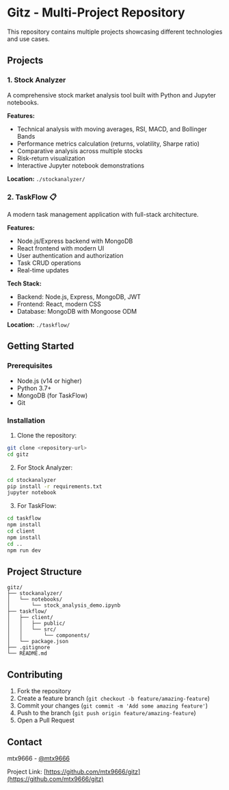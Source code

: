 # Gitz - Multi-Project Repository

This repository contains multiple projects showcasing different technologies and use cases.

## Projects

### 1. Stock Analyzer 
A comprehensive stock market analysis tool built with Python and Jupyter notebooks.

**Features:**
- Technical analysis with moving averages, RSI, MACD, and Bollinger Bands
- Performance metrics calculation (returns, volatility, Sharpe ratio)
- Comparative analysis across multiple stocks
- Risk-return visualization
- Interactive Jupyter notebook demonstrations

**Location:** `./stockanalyzer/`

### 2. TaskFlow 📋
A modern task management application with full-stack architecture.

**Features:**
- Node.js/Express backend with MongoDB
- React frontend with modern UI
- User authentication and authorization
- Task CRUD operations
- Real-time updates

**Tech Stack:**
- Backend: Node.js, Express, MongoDB, JWT
- Frontend: React, modern CSS
- Database: MongoDB with Mongoose ODM

**Location:** `./taskflow/`

## Getting Started

### Prerequisites
- Node.js (v14 or higher)
- Python 3.7+
- MongoDB (for TaskFlow)
- Git

### Installation

1. Clone the repository:
```bash
git clone <repository-url>
cd gitz
```

2. For Stock Analyzer:
```bash
cd stockanalyzer
pip install -r requirements.txt
jupyter notebook
```

3. For TaskFlow:
```bash
cd taskflow
npm install
cd client
npm install
cd ..
npm run dev
```

## Project Structure

```
gitz/
├── stockanalyzer/
│   └── notebooks/
│       └── stock_analysis_demo.ipynb
├── taskflow/
│   ├── client/
│   │   ├── public/
│   │   └── src/
│   │       └── components/
│   └── package.json
├── .gitignore
└── README.md
```

## Contributing

1. Fork the repository
2. Create a feature branch (`git checkout -b feature/amazing-feature`)
3. Commit your changes (`git commit -m 'Add some amazing feature'`)
4. Push to the branch (`git push origin feature/amazing-feature`)
5. Open a Pull Request

## Contact

mtx9666 - [@mtx9666](https://github.com/mtx9666)

Project Link: [https://github.com/mtx9666/gitz](https://github.com/mtx9666/gitz)
